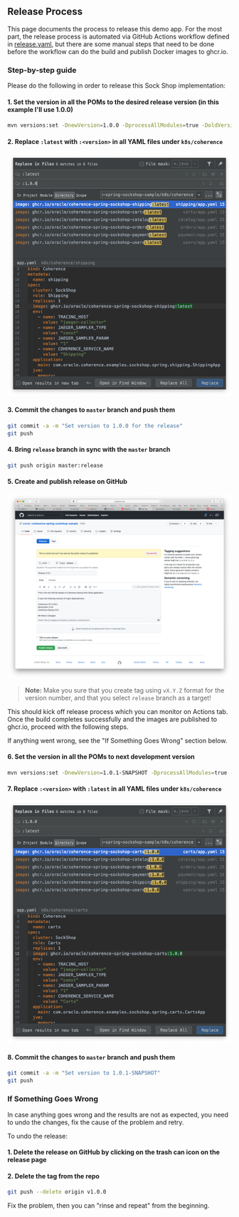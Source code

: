 ## Release Process

This page documents the process to release this demo app. For the most part, the release process is automated via GitHub Actions workflow defined in [release.yaml](../.github/workflows/release.yaml), but there are some manual steps that need to be done before the workflow can do the build and publish Docker images to ghcr.io.

### Step-by-step guide

Please do the following in order to release this Sock Shop implementation:

#### 1. Set the version in all the POMs to the desired release version (in this example I'll use 1.0.0)
```bash
mvn versions:set -DnewVersion=1.0.0 -DprocessAllModules=true -DoldVersion='*'
```

#### 2. Replace `:latest` with `:<version>` in all YAML files under `k8s/coherence`
![](images/release-replace-latest.png)

#### 3. Commit the changes to `master` branch and push them
```bash
git commit -a -m "Set version to 1.0.0 for the release"
git push
```
    
#### 4. Bring `release` branch in sync with the `master` branch

```bash
git push origin master:release
```

#### 5. Create and publish release on GitHub
![](images/release-publish.png)

> **Note:** Make you sure that you create tag using `vX.Y.Z` format for the version number, and
> that you select `release` branch as a target!

This should kick off release process which you can monitor on Actions tab. Once the build completes successfully and the images are published to ghcr.io, proceed with the following steps.

If anything went wrong, see the "If Something Goes Wrong" section below.
      
#### 6. Set the version in all the POMs to next development version 

```bash
mvn versions:set -DnewVersion=1.0.1-SNAPSHOT -DprocessAllModules=true -DoldVersion='*'
```

#### 7. Replace `:<version>` with `:latest` in all YAML files under `k8s/coherence`
![](images/release-replace-version.png)

#### 8. Commit the changes to `master` branch and push them
```bash
git commit -a -m "Set version to 1.0.1-SNAPSHOT"
git push
```

### If Something Goes Wrong

In case anything goes wrong and the results are not as expected, you need to undo the changes, fix the cause of the problem and retry.

To undo the release:

#### 1. Delete the release on GitHub by clicking on the trash can icon on the release page

#### 2. Delete the tag from the repo

```bash
git push --delete origin v1.0.0
```

Fix the problem, then you can "rinse and repeat" from the beginning.